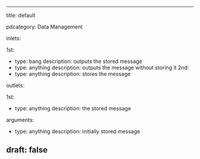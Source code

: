 --- 


title: default

pdcategory: Data Management

inlets:

  1st:
  - type: bang
    description: outputs the stored message
  - type: anything
    description: outputs the message without storing it
  2nd:
  - type: anything
    description: stores the message

outlets:

  1st:
  - type: anything
    description: the stored message

arguments:
  - type: anything
    description: initially stored message





draft: false
---
